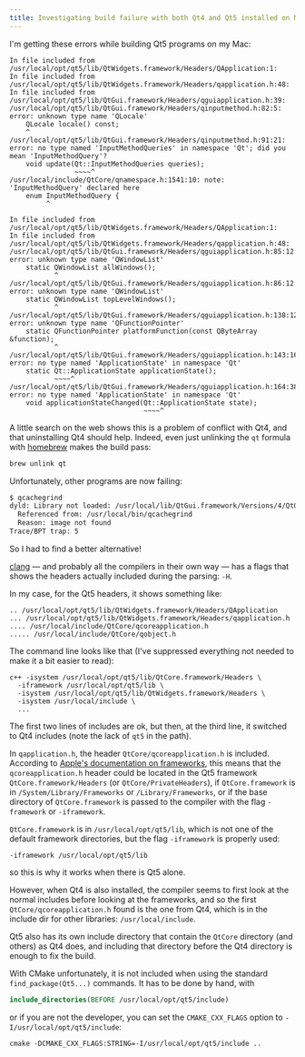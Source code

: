 ```yaml
---
title: Investigating build failure with both Qt4 and Qt5 installed on Mac OS X
---
```


I'm getting these errors while building Qt5 programs on my Mac:

~~~
In file included from /usr/local/opt/qt5/lib/QtWidgets.framework/Headers/QApplication:1:
In file included from /usr/local/opt/qt5/lib/QtWidgets.framework/Headers/qapplication.h:48:
In file included from /usr/local/opt/qt5/lib/QtGui.framework/Headers/qguiapplication.h:39:
/usr/local/opt/qt5/lib/QtGui.framework/Headers/qinputmethod.h:82:5: error: unknown type name 'QLocale'
    QLocale locale() const;
    ^
/usr/local/opt/qt5/lib/QtGui.framework/Headers/qinputmethod.h:91:21: error: no type named 'InputMethodQueries' in namespace 'Qt'; did you mean 'InputMethodQuery'?
    void update(Qt::InputMethodQueries queries);
                ~~~~^
/usr/local/include/QtCore/qnamespace.h:1541:10: note: 'InputMethodQuery' declared here
    enum InputMethodQuery {
         ^
~~~

~~~
In file included from /usr/local/opt/qt5/lib/QtWidgets.framework/Headers/QApplication:1:
In file included from /usr/local/opt/qt5/lib/QtWidgets.framework/Headers/qapplication.h:48:
/usr/local/opt/qt5/lib/QtGui.framework/Headers/qguiapplication.h:85:12: error: unknown type name 'QWindowList'
    static QWindowList allWindows();
           ^
/usr/local/opt/qt5/lib/QtGui.framework/Headers/qguiapplication.h:86:12: error: unknown type name 'QWindowList'
    static QWindowList topLevelWindows();
           ^
/usr/local/opt/qt5/lib/QtGui.framework/Headers/qguiapplication.h:138:12: error: unknown type name 'QFunctionPointer'
    static QFunctionPointer platformFunction(const QByteArray &function);
           ^
/usr/local/opt/qt5/lib/QtGui.framework/Headers/qguiapplication.h:143:16: error: no type named 'ApplicationState' in namespace 'Qt'
    static Qt::ApplicationState applicationState();
           ~~~~^
/usr/local/opt/qt5/lib/QtGui.framework/Headers/qguiapplication.h:164:38: error: no type named 'ApplicationState' in namespace 'Qt'
    void applicationStateChanged(Qt::ApplicationState state);
                                 ~~~~^
~~~


A little search on the web shows this is a problem of conflict with Qt4, and
that uninstalling Qt4 should help. Indeed, even just unlinking the `qt` formula
with [homebrew] makes the build pass:

~~~bash
brew unlink qt
~~~

Unfortunately, other programs are now failing:

~~~bash
$ qcachegrind 
dyld: Library not loaded: /usr/local/lib/QtGui.framework/Versions/4/QtGui
  Referenced from: /usr/local/bin/qcachegrind
  Reason: image not found
Trace/BPT trap: 5
~~~

So I had to find a better alternative!

[clang] — and probably all the compilers in their own way — has a flags that shows
the headers actually included during the parsing: `-H`.

In my case, for the Qt5 headers, it shows something like:

~~~
.. /usr/local/opt/qt5/lib/QtWidgets.framework/Headers/QApplication
... /usr/local/opt/qt5/lib/QtWidgets.framework/Headers/qapplication.h
.... /usr/local/include/QtCore/qcoreapplication.h
..... /usr/local/include/QtCore/qobject.h
~~~

The command line looks like that (I've suppressed everything not needed to make
it a bit easier to read):

~~~
c++ -isystem /usr/local/opt/qt5/lib/QtCore.framework/Headers \
  -iframework /usr/local/opt/qt5/lib \
  -isystem /usr/local/opt/qt5/lib/QtWidgets.framework/Headers \
  -isystem /usr/local/include \ 
  ...
~~~

The first two lines of includes are ok, but then, at the third line, it switched to Qt4
includes (note the lack of `qt5` in the path).

In `qapplication.h`, the header `QtCore/qcoreapplication.h` is included.
According to [Apple's documentation on frameworks], this means that the
`qcoreapplication.h` header could be located in the Qt5 framework
`QtCore.framework/Headers` (or `QtCore/PrivateHeaders`), if `QtCore.framework`
is in `/System/Library/Frameworks` or `/Library/Frameworks`, or if the base
directory of `QtCore.framework` is passed to the compiler with the flag
`-framework` or `-iframework`.

`QtCore.framework` is in `/usr/local/opt/qt5/lib`, which is not one of the default
framework directories, but the flag `-iframework` is properly used:

~~~
-iframework /usr/local/opt/qt5/lib
~~~

so this is why it works when there is Qt5 alone.

However, when Qt4 is also installed, the compiler seems to first look at the normal
includes before looking at the frameworks, and so the first `QtCore/qcoreapplication.h`
found is the one from Qt4, which is in the include dir for other libraries: `/usr/local/include`.

Qt5 also has its own include directory that contain the `QtCore` directory (and others)
as Qt4 does, and including that directory before the Qt4 directory is enough to fix
the build.

With CMake unfortunately, it is not included when using the standard
`find_package(Qt5...)` commands. It has to be done by hand, with

~~~cmake
include_directories(BEFORE /usr/local/opt/qt5/include)
~~~

or if you are not the developer, you can set the `CMAKE_CXX_FLAGS` option to
`-I/usr/local/opt/qt5/include`:

~~~
cmake -DCMAKE_CXX_FLAGS:STRING=-I/usr/local/opt/qt5/include ..
~~~

[Apple's documentation on frameworks]: https://developer.apple.com/library/mac/documentation/MacOSX/Conceptual/BPFrameworks/Tasks/IncludingFrameworks.html#//apple_ref/doc/uid/20002257-97563
[CMake]: http://www.cmake.org
[homebrew]: http://brew.sh/
[clang]: http://clang.llvm.org/
